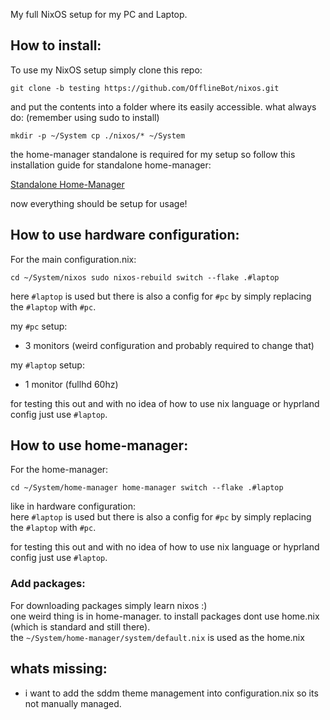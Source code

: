 My full NixOS setup for my PC and Laptop.

## How to install:
To use my NixOS setup simply clone this repo: 

`git clone -b testing https://github.com/OfflineBot/nixos.git` 

and put the contents into a folder where its easily accessible. what always do: 
(remember using sudo to install)

`
mkdir -p ~/System
cp ./nixos/* ~/System
`

the home-manager standalone is required for my setup so follow this installation guide for standalone home-manager:

<a href="https://nix-community.github.io/home-manager/index.xhtml#sec-install-standalone">Standalone Home-Manager</a>

now everything should be setup for usage!

## How to use hardware configuration:
For the main configuration.nix: 

`
cd ~/System/nixos
sudo nixos-rebuild switch --flake .#laptop
`

here `#laptop` is used but there is also a config for `#pc` by simply replacing the `#laptop` with `#pc`.

my `#pc` setup: 
- 3 monitors (weird configuration and probably required to change that)

my `#laptop` setup:
- 1 monitor (fullhd 60hz)

for testing this out and with no idea of how to use nix language or hyprland config just use `#laptop`.


## How to use home-manager:
For the home-manager: 

`
cd ~/System/home-manager
home-manager switch --flake .#laptop
`

like in hardware configuration: <br>
here `#laptop` is used but there is also a config for `#pc` by simply replacing the `#laptop` with `#pc`.

for testing this out and with no idea of how to use nix language or hyprland config just use `#laptop`.


### Add packages:
For downloading packages simply learn nixos :) <br>
one weird thing is in home-manager. to install packages dont use home.nix (which is standard and still there). <br>
the `~/System/home-manager/system/default.nix` is used as the home.nix


## whats missing:
- i want to add the sddm theme management into configuration.nix so its not manually managed.
